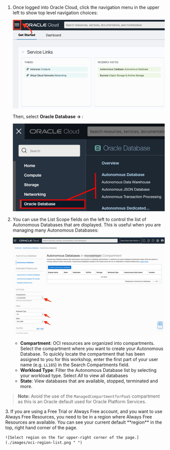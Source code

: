 <!--
    {
        "name":"Go to Autonomous Database Service",
        "description":"Navigate to ADB using the OCI menu. AUTHORS: For expediency, this task uses the ADMIN user/password to open Database Actions. In your workshop, you might want to substitue a different user/password to open Database Actions."
    }
-->
1. Once logged into Oracle Cloud, click the navigation menu in the upper left to show top level navigation choices:

    ![Click OCI navigation menu.](images/oci-navigation-invoke.png " ")

    Then, select **Oracle Database -> [](var:db_workload_type)**:   

    ![Click Autonomous Database (ATP or ADW).](images/oci-navigation-adb.png " ")

2. You can use the List Scope fields on the left to control the list of Autonomous Databases that are displayed. This is useful when you are managing many Autonomous Databases:

    ![Database list.](images/oci-adb-list.png " ")

    - **Compartment**: OCI resources are organized into compartments. Select the compartment where you want to create your Autonomous Database. <if type="livelabs">To quickly locate the compartment that has been assigned to you for this workshop, enter the first part of your user name (e.g. `LL185`) in the Search Compartments field.</if>
    - **Workload Type**: Filter the Autonomous Database list by selecting your workload type. Select *All* to view all databases
    - **State**: View databases that are available, stopped, terminated and more.

<if type="freetier">

   > **Note:** Avoid the use of the `ManagedCompartmentforPaaS` compartment as this is an Oracle default used for Oracle Platform Services.

</if>

<if type="freetier">
3. If you are using a Free Trial or Always Free account, and you want to use Always Free Resources, you need to be in a region where Always Free Resources are available. You can see your current default **region** in the top, right hand corner of the page.

    ![Select region on the far upper-right corner of the page.](./images/oci-region-list.png " ")
</if>
